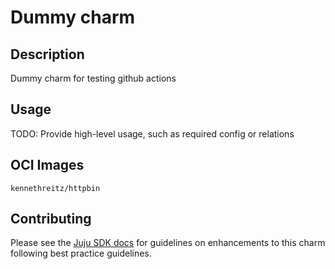 # Dummy charm

## Description

Dummy charm for testing github actions

## Usage

TODO: Provide high-level usage, such as required config or relations

## OCI Images

`kennethreitz/httpbin`

## Contributing

Please see the [Juju SDK docs](https://juju.is/docs/sdk) for guidelines on enhancements to this
charm following best practice guidelines.
